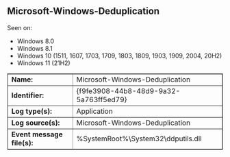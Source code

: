 ## Microsoft-Windows-Deduplication

Seen on:
* Windows 8.0
* Windows 8.1
* Windows 10 (1511, 1607, 1703, 1709, 1803, 1809, 1903, 1909, 2004, 20H2)
* Windows 11 (21H2)

<table border="1" class="docutils">
  <tbody>
    <tr>
      <td><b>Name:</b></td>
      <td>Microsoft-Windows-Deduplication</td>
    </tr>
    <tr>
      <td><b>Identifier:</b></td>
      <td>{f9fe3908-44b8-48d9-9a32-5a763ff5ed79}</td>
    </tr>
    <tr>
      <td><b>Log type(s):</b></td>
      <td>Application</td>
    </tr>
    <tr>
      <td><b>Log source(s):</b></td>
      <td>Microsoft-Windows-Deduplication</td>
    </tr>
    <tr>
      <td><b>Event message file(s):</b></td>
      <td>%SystemRoot%\System32\ddputils.dll</td>
    </tr>
  </tbody>
</table>

&nbsp;

